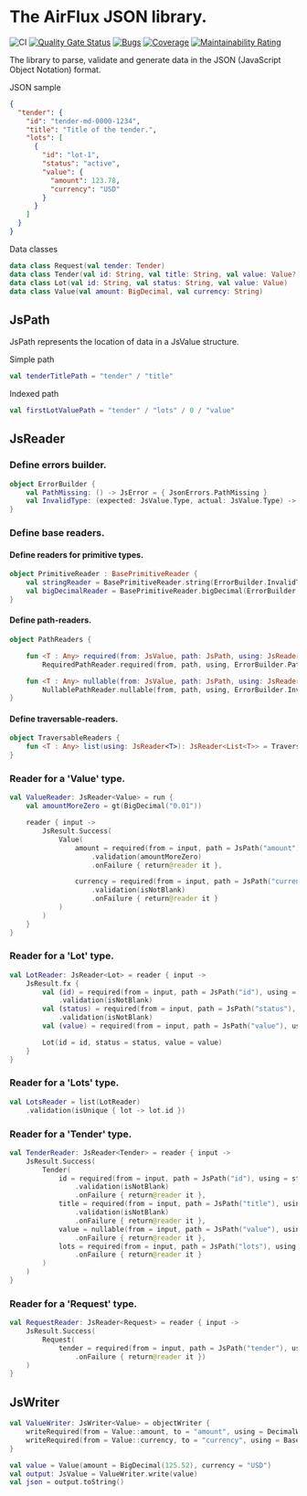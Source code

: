 # The AirFlux JSON library.

![CI](https://github.com/airflux/airflux/workflows/CI/badge.svg)
[![Quality Gate Status](https://sonarcloud.io/api/project_badges/measure?project=airflux_airflux&metric=alert_status)](https://sonarcloud.io/dashboard?id=airflux_airflux)
[![Bugs](https://sonarcloud.io/api/project_badges/measure?project=airflux_airflux&metric=bugs)](https://sonarcloud.io/dashboard?id=airflux_airflux)
[![Coverage](https://sonarcloud.io/api/project_badges/measure?project=airflux_airflux&metric=coverage)](https://sonarcloud.io/dashboard?id=airflux_airflux)
[![Maintainability Rating](https://sonarcloud.io/api/project_badges/measure?project=airflux_airflux&metric=sqale_rating)](https://sonarcloud.io/dashboard?id=airflux_airflux)

The library to parse, validate and generate data in the JSON (JavaScript Object Notation) format.

JSON sample
```json
{
  "tender": {
    "id": "tender-md-0000-1234",
    "title": "Title of the tender.",
    "lots": [
      {
        "id": "lot-1",
        "status": "active",
        "value": {
          "amount": 123.78,
          "currency": "USD"
        }
      }
    ]
  }
}
```

Data classes
```kotlin
data class Request(val tender: Tender)
data class Tender(val id: String, val title: String, val value: Value?, val lots: List<Lot>)
data class Lot(val id: String, val status: String, val value: Value)
data class Value(val amount: BigDecimal, val currency: String)
```

## JsPath
JsPath represents the location of data in a JsValue structure.

Simple path
```kotlin
val tenderTitlePath = "tender" / "title"
```
Indexed path
```kotlin
val firstLotValuePath = "tender" / "lots" / 0 / "value"
```


## JsReader

### Define errors builder.
```kotlin
object ErrorBuilder {
    val PathMissing: () -> JsError = { JsonErrors.PathMissing }
    val InvalidType: (expected: JsValue.Type, actual: JsValue.Type) -> JsError = JsonErrors::InvalidType
}
```

### Define base readers.
#### Define readers for primitive types.
```kotlin
object PrimitiveReader : BasePrimitiveReader {
    val stringReader = BasePrimitiveReader.string(ErrorBuilder.InvalidType)
    val bigDecimalReader = BasePrimitiveReader.bigDecimal(ErrorBuilder.InvalidType)
}
```
#### Define path-readers.
```kotlin
object PathReaders {

    fun <T : Any> required(from: JsValue, path: JsPath, using: JsReader<T>): JsResult<T> =
        RequiredPathReader.required(from, path, using, ErrorBuilder.PathMissing, ErrorBuilder.InvalidType)

    fun <T : Any> nullable(from: JsValue, path: JsPath, using: JsReader<T>): JsResult<T?> =
        NullablePathReader.nullable(from, path, using, ErrorBuilder.InvalidType)
}
```
#### Define traversable-readers.
```kotlin
object TraversableReaders {
    fun <T : Any> list(using: JsReader<T>): JsReader<List<T>> = TraversableReader.list(using, ErrorBuilder.InvalidType)
}
```

### Reader for a 'Value' type.
```kotlin
val ValueReader: JsReader<Value> = run {
    val amountMoreZero = gt(BigDecimal("0.01"))

    reader { input ->
        JsResult.Success(
            Value(
                amount = required(from = input, path = JsPath("amount"), using = bigDecimalReader)
                    .validation(amountMoreZero)
                    .onFailure { return@reader it },

                currency = required(from = input, path = JsPath("currency"), using = stringReader)
                    .validation(isNotBlank)
                    .onFailure { return@reader it }
            )
        )
    }
}
```

### Reader for a 'Lot' type.
```kotlin
val LotReader: JsReader<Lot> = reader { input ->
    JsResult.fx {
        val (id) = required(from = input, path = JsPath("id"), using = stringReader)
            .validation(isNotBlank)
        val (status) = required(from = input, path = JsPath("status"), using = stringReader)
            .validation(isNotBlank)
        val (value) = required(from = input, path = JsPath("value"), using = ValueReader)

        Lot(id = id, status = status, value = value)
    }
}
```

### Reader for a 'Lots' type.
```kotlin
val LotsReader = list(LotReader)
    .validation(isUnique { lot -> lot.id })
```

### Reader for a 'Tender' type.
```kotlin
val TenderReader: JsReader<Tender> = reader { input ->
    JsResult.Success(
        Tender(
            id = required(from = input, path = JsPath("id"), using = stringReader)
                .validation(isNotBlank)
                .onFailure { return@reader it },
            title = required(from = input, path = JsPath("title"), using = stringReader)
                .validation(isNotBlank)
                .onFailure { return@reader it },
            value = nullable(from = input, path = JsPath("value"), using = ValueReader)
                .onFailure { return@reader it },
            lots = required(from = input, path = JsPath("lots"), using = LotsReader)
                .onFailure { return@reader it }
        )
    )
}
```
### Reader for a 'Request' type.
```kotlin
val RequestReader: JsReader<Request> = reader { input ->
    JsResult.Success(
        Request(
            tender = required(from = input, path = JsPath("tender"), using = TenderReader)
                .onFailure { return@reader it })
    )
}
```

## JsWriter
```kotlin
val ValueWriter: JsWriter<Value> = objectWriter {
    writeRequired(from = Value::amount, to = "amount", using = DecimalWriter)
    writeRequired(from = Value::currency, to = "currency", using = BasePrimitiveWriter.string)
}

val value = Value(amount = BigDecimal(125.52), currency = "USD")
val output: JsValue = ValueWriter.write(value)
val json = output.toString()
```
